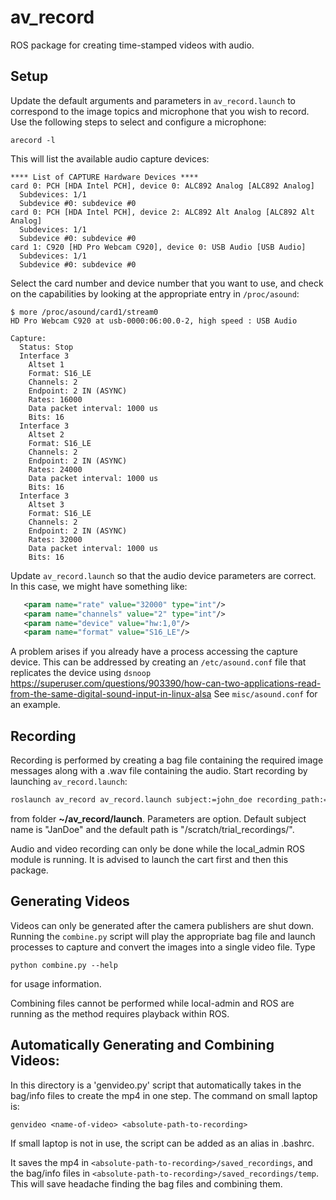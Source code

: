 # av_record
ROS package for creating time-stamped videos with audio.

## Setup
Update the default arguments and parameters in `av_record.launch` to correspond to the image topics and microphone that you wish to record.  Use the following steps to select and configure a microphone:
```
arecord -l
```
This will list the available audio capture devices:
```
**** List of CAPTURE Hardware Devices ****
card 0: PCH [HDA Intel PCH], device 0: ALC892 Analog [ALC892 Analog]
  Subdevices: 1/1
  Subdevice #0: subdevice #0
card 0: PCH [HDA Intel PCH], device 2: ALC892 Alt Analog [ALC892 Alt Analog]
  Subdevices: 1/1
  Subdevice #0: subdevice #0
card 1: C920 [HD Pro Webcam C920], device 0: USB Audio [USB Audio]
  Subdevices: 1/1
  Subdevice #0: subdevice #0
```
Select the card number and device number that you want to use, and check on the capabilities by looking at the appropriate entry in `/proc/asound`:
```
$ more /proc/asound/card1/stream0 
HD Pro Webcam C920 at usb-0000:06:00.0-2, high speed : USB Audio

Capture:
  Status: Stop
  Interface 3
    Altset 1
    Format: S16_LE
    Channels: 2
    Endpoint: 2 IN (ASYNC)
    Rates: 16000
    Data packet interval: 1000 us
    Bits: 16
  Interface 3
    Altset 2
    Format: S16_LE
    Channels: 2
    Endpoint: 2 IN (ASYNC)
    Rates: 24000
    Data packet interval: 1000 us
    Bits: 16
  Interface 3
    Altset 3
    Format: S16_LE
    Channels: 2
    Endpoint: 2 IN (ASYNC)
    Rates: 32000
    Data packet interval: 1000 us
    Bits: 16
```
Update `av_record.launch` so that the audio device parameters are correct.  In this case, we might have something like:
```xml
   <param name="rate" value="32000" type="int"/>
   <param name="channels" value="2" type="int"/>
   <param name="device" value="hw:1,0"/>
   <param name="format" value="S16_LE"/>
 ```
 A problem arises if you already have a process accessing the capture device.  This can be addressed by creating an `/etc/asound.conf` file that replicates the device using `dsnoop`
 https://superuser.com/questions/903390/how-can-two-applications-read-from-the-same-digital-sound-input-in-linux-alsa
 See `misc/asound.conf` for an example. 

## Recording
Recording is performed by creating a bag file containing the required image messages along with a .wav file containing the audio.  Start recording by launching `av_record.launch`:
```bash
roslaunch av_record av_record.launch subject:=john_doe recording_path:=/scratch/data/
```
from folder **~/av_record/launch**. Parameters are option. Default subject name is "JanDoe" and the default path is "/scratch/trial_recordings/".

Audio and video recording can only be done while the local_admin ROS module is running. It is advised to launch the cart first and then this package.

## Generating Videos
Videos can only be generated after the camera publishers are shut down.  Running the `combine.py` script will play the appropriate bag file and launch processes to capture and convert the images into a single video file.  Type 
```
python combine.py --help 
```
for usage information.

Combining files cannot be performed while local-admin and ROS are running as the method requires playback within ROS.

## Automatically Generating and Combining Videos:

In this directory is a 'genvideo.py' script that automatically takes in the bag/info files to create the mp4 in one step. The command on small laptop is: 
```
genvideo <name-of-video> <absolute-path-to-recording>
```

If small laptop is not in use, the script can be added as an alias in .bashrc.

It saves the mp4 in `<absolute-path-to-recording>/saved_recordings`, and the bag/info files in `<absolute-path-to-recording>/saved_recordings/temp`. This will save headache finding the bag files and combining them.
